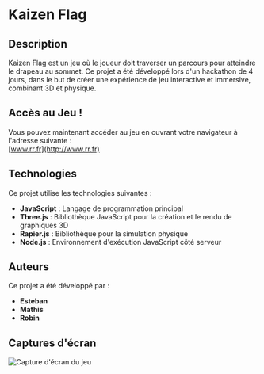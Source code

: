 
# Kaizen Flag

## Description

Kaizen Flag est un jeu où le joueur doit traverser un parcours pour atteindre le drapeau au sommet. Ce projet a été développé lors d'un hackathon de 4 jours, dans le but de créer une expérience de jeu interactive et immersive, combinant 3D et physique.

## Accès au Jeu ! 
Vous pouvez maintenant accéder au jeu en ouvrant votre navigateur à l'adresse suivante :  
   [www.rr.fr](http://www.rr.fr)

## Technologies

Ce projet utilise les technologies suivantes :
- **JavaScript** : Langage de programmation principal
- **Three.js** : Bibliothèque JavaScript pour la création et le rendu de graphiques 3D
- **Rapier.js** : Bibliothèque pour la simulation physique
- **Node.js** : Environnement d'exécution JavaScript côté serveur

## Auteurs

Ce projet a été développé par :
- **Esteban**
- **Mathis**
- **Robin**

## Captures d'écran

![Capture d'écran du jeu](chemin/vers/image.png)


